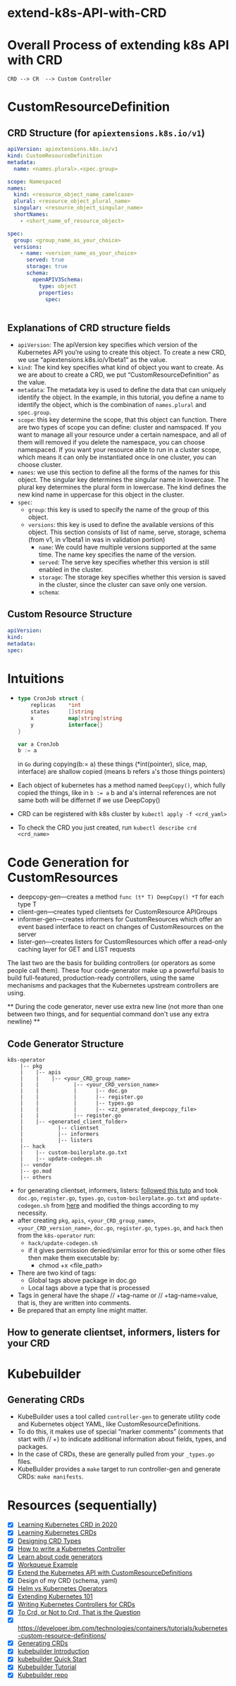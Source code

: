 # extend-k8s-API-with-CRD

# Overall Process of extending k8s API with CRD

    CRD --> CR  --> Custom Controller

# CustomResourceDefinition

## CRD Structure (for `apiextensions.k8s.io/v1`)

```yaml
apiVersion: apiextensions.k8s.io/v1
kind: CustomResourceDefinition
metadata:
  name: <names.plural>.<spec.group>

scope: Namespaced
names:
  kind: <resource_object_name_camelcase>
  plural: <resource_object_plural_name>
  singular: <resource_object_singular_name>
  shortNames:
    - <short_name_of_resource_object>

spec:
  group: <group_name_as_your_choice>
  versions:
    - name: <version_name_as_your_choice>
      served: true
      storage: true
      schema:
        openAPIV3Schema:
          type: object
          properties:
            spec:
              
```

## Explanations of CRD structure fields

* `apiVersion`: The apiVersion key specifies which version of the Kubernetes API you’re using to create this object. To create a new CRD, we use “apiextensions.k8s.io/v1beta1” as the value.
* `kind`: The kind key specifies what kind of object you want to create. As we are about to create a CRD, we put “CustomResourceDefinition” as the value.
* `metadata`: The metadata key is used to define the data that can uniquely identify the object. In the example, in this tutorial, you define a name to identify the object, which is the combination of `names.plural` and `spec.group`.
* `scope`: this key determine the scope, that this object can function. There are two types of scope you can define: cluster and namspaced. If you want to manage all your resource under a certain namespace, and all of them will removed if you delete the namespace, you can choose namespaced. If you want your resource able to run in a cluster scope, which means it can only be instantiated once in one cluster, you can choose cluster.
* `names`: we use this section to define all the forms of the names for this object. The singular key determines the singular name in lowercase. The plural key determines the plural form in lowercase. The kind defines the new kind name in uppercase for this object in the cluster.
* `spec`: 
    * `group`: this key is used to specify the name of the group of this object.
    * `versions`: this key is used to define the available versions of this object. This section consists of list of name, serve, storage, schema (from v1, in v1beta1 in was in validation portion) 
        * `name`: We could have multiple versions supported at the same time. The name key specifies the name of the version.
        * `served`: The serve key specifies whether this version is still enabled in the cluster.
        * `storage`: The storage key specifies whether this version is saved in the cluster, since the cluster can save only one version.
        * `schema`: 

## Custom Resource Structure

```yaml
apiVersion:
kind:
metadata:
spec:
```


# Intuitions

- ```go
  type CronJob struct {
      replicas    *int
      states      []string
      x           map[string]string
      y           interface{}
  }
  
  var a CronJob
  b := a
  ```
  in `Go` during copying(b:= a) these things (*int(pointer), slice, map, interface) are shallow copied (means b refers `a`'s those things pointers)

- Each object of kubernetes has a method named `DeepCopy()`, which fully copied the things, like in `b := a` b and a's internal references are not same both will be differnet if we use DeepCopy()
- CRD can be registered with k8s cluster by `kubectl apply -f <crd_yaml>`
- To check the CRD you just created, run `kubectl describe crd <crd_name>`


# Code Generation for CustomResources

* deepcopy-gen—creates a method `func (t* T) DeepCopy() *T` for each type T
* client-gen—creates typed clientsets for CustomResource APIGroups
* informer-gen—creates informers for CustomResources which offer an event based interface to react on changes of CustomResources on the server
* lister-gen—creates listers for CustomResources which offer a read-only caching layer for GET and LIST requests

The last two are the basis for building controllers (or operators as some people call them). These four code-generator make up a powerful basis to build full-featured, production-ready controllers, using the same mechanisms and packages that the Kubernetes upstream controllers are using.

** During the code generator, never use extra new line (not more than one between two things, and for sequential command don't use any extra newline) **

## Code Generator Structure

    k8s-operator
        |-- pkg
        |    |-- apis
        |    |    |-- <your_CRD_group_name>
        |    |           |-- <your_CRD_version_name>
        |    |           |      |-- doc.go
        |    |           |      |-- register.go
        |    |           |      |-- types.go
        |    |           |      |-- <zz_generated_deepcopy_file>
        |    |           |-- register.go
        |    |-- <generated_client_folder>
        |           |-- clientset
        |           |-- informers
        |           |-- listers
        |-- hack
        |    |-- custom-boilerplate.go.txt
        |    |-- update-codegen.sh
        |-- vendor
        |-- go.mod
        |-- others

* for generating clientset, informers, listers: [followed this tuto](https://www.openshift.com/blog/kubernetes-deep-dive-code-generation-customresources) and took `doc.go`, `register.go`, `types.go`, `custom-boilerplate.go.txt` and `update-codegen.sh` from [here](https://github.com/openshift-evangelists/crd-code-generation) and modified the things according to my necessity.
* after creating `pkg`, `apis`, `<your_CRD_group_name>`, `<your_CRD_version_name>`, `doc.go`, `register.go`, `types.go`, and `hack` then from the `k8s-operator` run:
    - `hack/update-codegen.sh`
    - if it gives permission denied/similar error for this or some other files then make them executable by:
        - chmod +x <file_path>
* There are two kind of tags:
    * Global tags above package in doc.go
    * Local tags above a type that is processed
* Tags in general have the shape // +tag-name or // +tag-name=value, that is, they are written into comments. 
* Be prepared that an empty line might matter.


## How to generate clientset, informers, listers for your CRD


# Kubebuilder


## Generating CRDs

* KubeBuilder uses a tool called `controller-gen` to generate utility code and Kubernetes object YAML, like CustomResourceDefinitions.
* To do this, it makes use of special “marker comments” (comments that start with // +) to indicate additional information about fields, types, and packages.
* In the case of CRDs, these are generally pulled from your `_types.go` files.
* KubeBuilder provides a `make` target to run controller-gen and generate CRDs: `make manifests`.



# Resources (sequentially)

- [x] [Learning Kubernetes CRD in 2020](https://www.youtube.com/watch?v=QMRZhSpuh2w&feature=youtu.be)
- [x] [Learning Kubernetes CRDs](https://www.youtube.com/watch?v=qcSvXAxsvbY&feature=youtu.be)
- [x] [Designing CRD Types](https://www.youtube.com/watch?v=12rMmW_4rJ8&feature=youtu.be)
- [x] [How to write a Kubernetes Controller](https://www.youtube.com/watch?v=LLUhMM0cAJQ)
- [x] [Learn about code generators](https://www.openshift.com/blog/kubernetes-deep-dive-code-generation-customresources)
- [x] [Workqueue Example](https://github.com/kubernetes/client-go/tree/master/examples/workqueue)
- [x] [Extend the Kubernetes API with CustomResourceDefinitions](https://kubernetes.io/docs/tasks/extend-kubernetes/custom-resources/custom-resource-definitions/)
- [x] Design of my CRD (schema, yaml)
- [x] [Helm vs Kubernetes Operators](https://www.youtube.com/watch?v=bq8Cm-zbdqU)
- [x] [Extending Kubernetes 101](https://www.youtube.com/watch?v=yn04ERW0SbI)
- [x] [Writing Kubernetes Controllers for CRDs](https://www.youtube.com/watch?v=7wdUa4Ulwxg)
- [x] [To Crd, or Not to Crd, That is the Question](https://www.youtube.com/watch?v=xGafiZEX0YA)
- [x] https://developer.ibm.com/technologies/containers/tutorials/kubernetes-custom-resource-definitions/
- [x] [Generating CRDs](https://book.kubebuilder.io/reference/generating-crd.html)
- [x] [kubebuilder Introduction](https://book.kubebuilder.io/introduction.html)
- [x] [kubebuilder Quick Start](https://book.kubebuilder.io/quick-start.html)
- [x] [Kubebuilder Tutorial](https://book.kubebuilder.io/cronjob-tutorial/cronjob-tutorial.html)
- [x] [Kubebuilder repo](https://github.com/kubernetes-sigs/kubebuilder)
